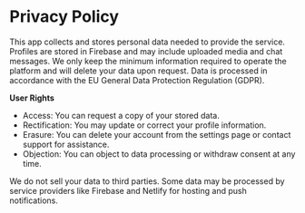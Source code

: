 # Privacy Policy

This app collects and stores personal data needed to provide the service. Profiles are stored in Firebase and may include uploaded media and chat messages. We only keep the minimum information required to operate the platform and will delete your data upon request. Data is processed in accordance with the EU General Data Protection Regulation (GDPR).

**User Rights**
- Access: You can request a copy of your stored data.
- Rectification: You may update or correct your profile information.
- Erasure: You can delete your account from the settings page or contact support for assistance.
- Objection: You can object to data processing or withdraw consent at any time.

We do not sell your data to third parties. Some data may be processed by service providers like Firebase and Netlify for hosting and push notifications.
